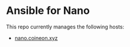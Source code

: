# Ansible for Nano

This repo currently manages the following hosts:

* [nano.coineon.xyz](http://nano.coineon.xyz)